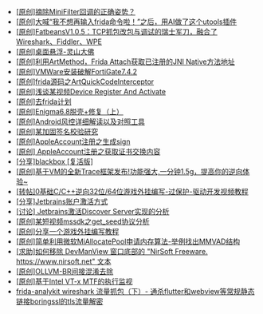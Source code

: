 + [[原创]摘除MiniFilter回调的正确姿势？](https://bbs.kanxue.com/thread-279798.htm)
+ [[原创]大喊“我不想再输入frida命令啦！”之后，用AI做了这个utools插件](https://bbs.kanxue.com/thread-287336.htm)
+ [[原创]FatbeansV1.0.5：TCP抓包改包与调试的瑞士军刀，融合了Wireshark、Fiddler、WPE](https://bbs.kanxue.com/thread-284571.htm)
+ [[原创]桌面悬浮-灵山大佛](https://bbs.kanxue.com/thread-287083.htm)
+ [[原创]利用ArtMethod，Frida Attach获取已注册的JNI Native方法地址](https://bbs.kanxue.com/thread-287331.htm)
+ [[原创]VMWare安装破解FortiGate7.4.2](https://bbs.kanxue.com/thread-284794.htm)
+ [[原创]frida源码之ArtQuickCodeInterceptor](https://bbs.kanxue.com/thread-287333.htm)
+ [[原创]浅谈某视频Device Register And Activate](https://bbs.kanxue.com/thread-287316.htm)
+ [[原创]去frida计划](https://bbs.kanxue.com/thread-287337.htm)
+ [[原创]Enigma6.8脱壳+修复（上）](https://bbs.kanxue.com/thread-268825.htm)
+ [[原创]Android风控详细解读以及对照工具](https://bbs.kanxue.com/thread-286120.htm)
+ [[原创]某加固签名校验研究](https://bbs.kanxue.com/thread-287338.htm)
+ [[原创]AppleAccount注册之生成sign](https://bbs.kanxue.com/thread-285959.htm)
+ [[原创] AppleAccount注册之获取证书交换内容](https://bbs.kanxue.com/thread-285944.htm)
+ [[分享]blackbox [复活版]](https://bbs.kanxue.com/thread-286308.htm)
+ [[原创]基于VM的全新Trace框架发布!功能强大,一分钟1.5g，提高你的逆向体验~](https://bbs.kanxue.com/thread-285471.htm)
+ [[转帖]0基础C/C++逆向32位/64位游戏外挂编写-过保护-驱动开发视频教程](https://bbs.kanxue.com/thread-286955.htm)
+ [[分享]Jetbrains账户激活方式](https://bbs.kanxue.com/thread-284298.htm)
+ [[讨论] Jetbrains激活Discover Server实现的分析](https://bbs.kanxue.com/thread-283941.htm)
+ [[原创]某短视频mssdk之get_seed协议分析](https://bbs.kanxue.com/thread-287288.htm)
+ [[原创]分享一个游戏外挂编写教程](https://bbs.kanxue.com/thread-286912.htm)
+ [[原创]简单利用微软MiAllocatePool申请内存算法-举例找出MMVAD结构](https://bbs.kanxue.com/thread-286414.htm)
+ [[求助]如何移除 DevManView 窗口底部的 "NirSoft Freeware. https://www.nirsoft.net" 文本](https://bbs.kanxue.com/thread-287340.htm)
+ [[原创]OLLVM-BR间接混淆去除](https://bbs.kanxue.com/thread-287262.htm)
+ [[原创]基于Intel VT-x MTF的执行监视](https://bbs.kanxue.com/thread-287146.htm)
+ [frida-analykit   wireshark 流量抓包（下）- 通杀flutter和webview等常规静态链接boringssl的tls流量解密](https://bbs.kanxue.com/thread-286620.htm)
